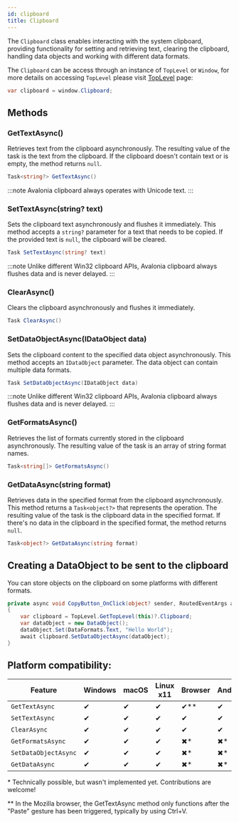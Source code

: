 ```yaml
---
id: clipboard
title: Clipboard
---
```


The `Clipboard` class enables interacting with the system clipboard, providing functionality for setting and retrieving text, clearing the clipboard, handling data objects and working with different data formats. 

<GitHubSampleLink title="Clipboard" link="https://github.com/AvaloniaUI/AvaloniaUI.QuickGuides/tree/main/ClipboardOps"/>


The `Clipboard` can be access through an instance of `TopLevel` or `Window`, for more details on accessing `TopLevel` please visit [TopLevel](../toplevel) page:
```cs
var clipboard = window.Clipboard;
```

## Methods 

### GetTextAsync()

Retrieves text from the clipboard asynchronously. The resulting value of the task is the text from the clipboard. If the clipboard doesn't contain text or is empty, the method returns `null`.

```cs
Task<string?> GetTextAsync()
```

:::note
Avalonia clipboard always operates with Unicode text.
:::

### SetTextAsync(string? text)
Sets the clipboard text asynchronously and flushes it immediately. This method accepts a `string?` parameter for a text that needs to be copied. If the provided text is `null`, the clipboard will be cleared.

```cs
Task SetTextAsync(string? text)
```

:::note
Unlike different Win32 clipboard APIs, Avalonia clipboard always flushes data and is never delayed.
:::

### ClearAsync()
Clears the clipboard asynchronously and flushes it immediately.

```cs
Task ClearAsync()
```

### SetDataObjectAsync(IDataObject data)
Sets the clipboard content to the specified data object asynchronously. This method accepts an `IDataObject` parameter. The data object can contain multiple data formats.

```cs
Task SetDataObjectAsync(IDataObject data)
```

:::note
Unlike different Win32 clipboard APIs, Avalonia clipboard always flushes data and is never delayed.
:::

### GetFormatsAsync()
Retrieves the list of formats currently stored in the clipboard asynchronously. The resulting value of the task is an array of string format names.

```cs
Task<string[]> GetFormatsAsync()
```

### GetDataAsync(string format)
Retrieves data in the specified format from the clipboard asynchronously. This method returns a `Task<object?>` that represents the operation. The resulting value of the task is the clipboard data in the specified format. If there's no data in the clipboard in the specified format, the method returns `null`.

```cs
Task<object?> GetDataAsync(string format)
```

## Creating a DataObject to be sent to the clipboard

You can store objects on the clipboard on some platforms with different formats.

```csharp title='C#'
private async void CopyButton_OnClick(object? sender, RoutedEventArgs args)
{
    var clipboard = TopLevel.GetTopLevel(this)?.Clipboard;
    var dataObject = new DataObject();
    dataObject.Set(DataFormats.Text, "Hello World");
    await clipboard.SetDataObjectAsync(dataObject);
}
```

## Platform compatibility:

| Feature        |  Windows | macOS | Linux x11 | Browser | Android |  iOS |
|---------------|-------|-------|-------|-------|-------|-------|
| `GetTextAsync` | ✔ | ✔ | ✔ | ✔** | ✔ | ✔ |
| `SetTextAsync` | ✔ | ✔ | ✔ | ✔ | ✔ | ✔ |
| `ClearAsync` | ✔ | ✔ | ✔ | ✔ | ✔ | ✔ |
| `GetFormatsAsync` | ✔ | ✔ | ✔ | ✖* | ✖* | ✖* |
| `SetDataObjectAsync` | ✔ | ✔ | ✔ | ✖* | ✖* | ✖* |
| `GetDataAsync` | ✔ | ✔ | ✔ | ✖* | ✖* | ✖* |

\* Technically possible, but wasn't implemented yet. Contributions are welcome!

** In the Mozilla browser, the GetTextAsync method only functions after the "Paste" gesture has been triggered, typically by using Ctrl+V.
